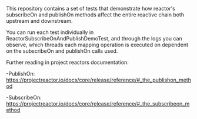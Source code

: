 This repository contains a set of tests that demonstrate how reactor's subscribeOn and publishOn methods affect the entire reactive chain both upstream and downstream.

You can run each test individually in ReactorSubscribeOnAndPublishDemoTest, and through the logs you can observe,
which threads each mapping operation is executed on dependent on the subscribeOn and publishOn calls used.

Further reading in project reactors documentation:

-PublishOn: https://projectreactor.io/docs/core/release/reference/#_the_publishon_method

-SubscribeOn: https://projectreactor.io/docs/core/release/reference/#_the_subscribeon_method